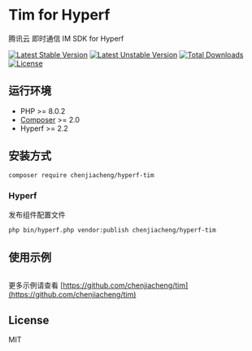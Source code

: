 # Tim for Hyperf

腾讯云 即时通信 IM SDK for Hyperf

[![Latest Stable Version](https://poser.pugx.org/chenjiacheng/hyperf-tim/v/stable.svg)](https://packagist.org/packages/chenjiacheng/hyperf-tim)
[![Latest Unstable Version](https://poser.pugx.org/chenjiacheng/hyperf-tim/v/unstable.svg)](https://packagist.org/packages/chenjiacheng/hyperf-tim)
[![Total Downloads](https://poser.pugx.org/chenjiacheng/hyperf-tim/downloads)](https://packagist.org/packages/chenjiacheng/hyperf-tim)
[![License](https://poser.pugx.org/chenjiacheng/hyperf-tim/license)](https://packagist.org/packages/chenjiacheng/hyperf-tim)

## 运行环境

- PHP >= 8.0.2
- [Composer](https://getcomposer.org/) >= 2.0
- Hyperf >= 2.2

## 安装方式

```bash
composer require chenjiacheng/hyperf-tim
```

### Hyperf

发布组件配置文件

```bash
php bin/hyperf.php vendor:publish chenjiacheng/hyperf-tim
```

## 使用示例

```php

```

更多示例请查看 [https://github.com/chenjiacheng/tim](https://github.com/chenjiacheng/tim)

## License

MIT